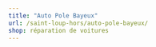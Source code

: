 ```yaml
---
title: "Auto Pole Bayeux"
url: /saint-loup-hors/auto-pole-bayeux/
shop: réparation de voitures
---
```

